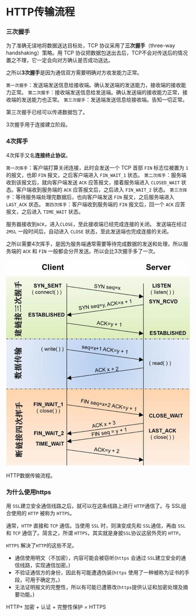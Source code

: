 # HTTP传输流程

### 三次握手
为了准确无误地将数据送达目标处，TCP 协议采用了**三次握手**（three-way handshaking）策略。用 TCP 协议把数据包送出去后，TCP不会对传送后的情况置之不理，它一定会向对方确认是否成功送达。

之所以**3次握手**是因为通信双方需要明确对方收发能力正常。

`第一次握手`：发送端发送信息给接收端。确认发送端的发送能力，接收端的接收能力正常。
`第二次握手`：接收端发送信息给发送端。确认发送端的接收能力正常，接收端的发送能力也正常。
`第三次握手`：发送端发送信息给接收端。告知一切正常。

第三次握手已经可以传递数据包了。

3次握手用于连接建立阶段。

### 4次挥手
4次挥手又名**连接终止协议**。

`第一次挥手`：客户端打算关闭连接，此时会发送一个 TCP 首部 `FIN` 标志位被置为 `1` 的报文，也即 `FIN` 报文，之后客户端进入 `FIN_WAIT_1` 状态。
`第二次挥手`：服务端收到该报文后，就向客户端发送 `ACK` 应答报文，接着服务端进入 `CLOSED_WAIT` 状态。客户端收到服务端的 `ACK` 应答报文后，之后进入 `FIN_WAIT_2` 状态。
`第三次挥手`：等待服务端处理完数据后，也向客户端发送 `FIN` 报文，之后服务端进入 `LAST_ACK` 状态。
`第四次挥手`：客户端收到服务端的 `FIN` 报文后，回一个 `ACK` 应答报文，之后进入 `TIME_WAIT` 状态。

服务器接收到`ACK`，进入`CLOSE`，至此接收端已经完成连接的关闭。
发送端在经过 `2MSL` 一段时间后，自动进入 `CLOSE` 状态，至此发送端也完成连接的关闭。

之所以需要4次挥手，是因为服务端通常需要等待完成数据的发送和处理，所以服务端的 `ACK` 和 `FIN` 一般都会分开发送。所以会比3次握手多了一次。

![](../images/handshaking.jpg)

HTTP数据传输流程。

### 为什么使用https
用 `SSL`建立安全通信线路之后，就可以在这条线路上进行 `HTTP`通信了。与 SSL组合使用的 `HTTP` 被称为 `HTTPS`。

通常，`HTTP` 直接和 `TCP` 通信。当使用 `SSL` 时，则演变成先和 `SSL`通信，再由 `SSL`和 `TCP` 通信了。简言之，所谓 `HTTPS`，其实就是身披`SSL`协议这层外壳的 `HTTP`。

`HTTPS` 解决了`HTTP`的这些不足。
* 通信使用明文（不加密），内容可能会被窃听(`https` 会通过 `SSL`建立安全的通信线路，实现通信加密。)
* 不验证通信方的身份，因此有可能遭遇伪装(`https` 使用了一种被称为证书的手段，可用于确定方。)
* 无法证明报文的完整性，所以有可能已遭篡改(`https`提供认证和加密处理及摘要功能。)

HTTP+ 加密 + 认证 + 完整性保护 = HTTPS






